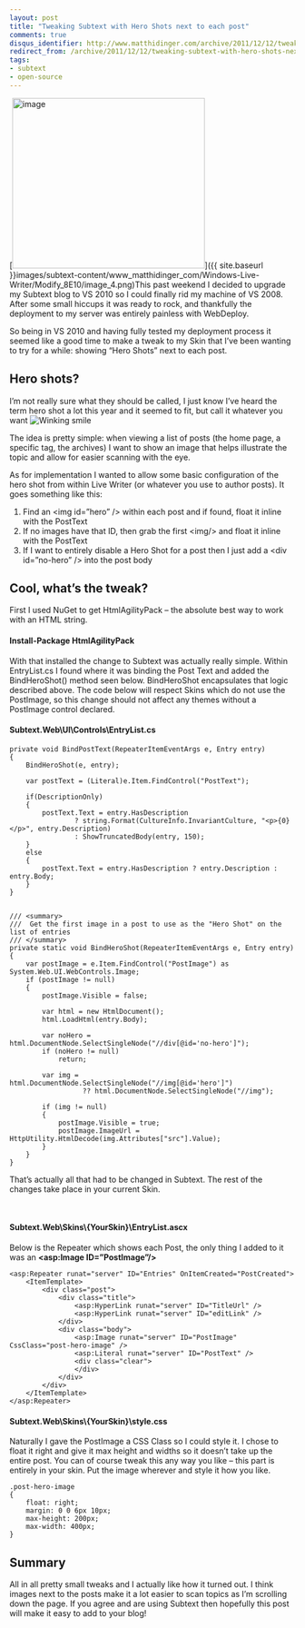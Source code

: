 ```yaml
---
layout: post
title: "Tweaking Subtext with Hero Shots next to each post"
comments: true
disqus_identifier: http://www.matthidinger.com/archive/2011/12/12/tweaking-subtext-with-hero-shots-next-to-each-post.aspx
redirect_from: /archive/2011/12/12/tweaking-subtext-with-hero-shots-next-to-each-post.aspx/
tags: 
- subtext
- open-source
---
```

[<img src="{{ site.baseurl }}images/subtext-content/www_matthidinger_com/Windows-Live-Writer/Modify_8E10/image_thumb_1.png" title="image" alt="image" width="339" height="300" />]({{ site.baseurl }}images/subtext-content/www_matthidinger_com/Windows-Live-Writer/Modify_8E10/image_4.png)This past weekend I decided to upgrade my Subtext blog to VS 2010 so I could finally rid my machine of VS 2008. After some small hiccups it was ready to rock, and thankfully the deployment to my server was entirely painless with WebDeploy.

So being in VS 2010 and having fully tested my deployment process it seemed like a good time to make a tweak to my Skin that I’ve been wanting to try for a while: showing “Hero Shots” next to each post.

Hero shots?
-----------

I’m not really sure what they should be called, I just know I’ve heard the term hero shot a lot this year and it seemed to fit, but call it whatever you want <img src="{{ site.baseurl }}images/subtext-content/www_matthidinger_com/Windows-Live-Writer/Modify_8E10/wlEmoticon-winkingsmile_2.png" alt="Winking smile" class="wlEmoticon wlEmoticon-winkingsmile" />

The idea is pretty simple: when viewing a list of posts (the home page, a specific tag, the archives) I want to show an image that helps illustrate the topic and allow for easier scanning with the eye.

As for implementation I wanted to allow some basic configuration of the hero shot from within Live Writer (or whatever you use to author posts). It goes something like this:

1.  Find an &lt;img id=”hero” /&gt; within each post and if found, float it inline with the PostText
2.  If no images have that ID, then grab the first &lt;img/&gt; and float it inline with the PostText
3.  If I want to entirely disable a Hero Shot for a post then I just add a &lt;div id=”no-hero” /&gt; into the post body

Cool, what’s the tweak?
-----------------------

First I used NuGet to get HtmlAgilityPack – the absolute best way to work with an HTML string.

#### Install-Package HtmlAgilityPack

With that installed the change to Subtext was actually really simple. Within EntryList.cs I found where it was binding the Post Text and added the BindHeroShot() method seen below. BindHeroShot encapsulates that logic described above. The code below will respect Skins which do not use the PostImage, so this change should not affect any themes without a PostImage control declared.

#### Subtext.Web\\UI\\Controls\\EntryList.cs

``` brush:
private void BindPostText(RepeaterItemEventArgs e, Entry entry)
{
    BindHeroShot(e, entry);

    var postText = (Literal)e.Item.FindControl("PostText");

    if(DescriptionOnly)
    {
        postText.Text = entry.HasDescription
                ? string.Format(CultureInfo.InvariantCulture, "<p>{0}</p>", entry.Description)
                : ShowTruncatedBody(entry, 150);
    }
    else
    {
        postText.Text = entry.HasDescription ? entry.Description : entry.Body;
    }
}


/// <summary>
///  Get the first image in a post to use as the "Hero Shot" on the list of entries
/// </summary>
private static void BindHeroShot(RepeaterItemEventArgs e, Entry entry)
{
    var postImage = e.Item.FindControl("PostImage") as System.Web.UI.WebControls.Image;
    if (postImage != null)
    {
        postImage.Visible = false;

        var html = new HtmlDocument();
        html.LoadHtml(entry.Body);

        var noHero = html.DocumentNode.SelectSingleNode("//div[@id='no-hero']");
        if (noHero != null)
            return;

        var img = html.DocumentNode.SelectSingleNode("//img[@id='hero']")
                  ?? html.DocumentNode.SelectSingleNode("//img");
                
        if (img != null)
        {
            postImage.Visible = true;
            postImage.ImageUrl = HttpUtility.HtmlDecode(img.Attributes["src"].Value);
        }
    }
}
```

That’s actually all that had to be changed in Subtext. The rest of the changes take place in your current Skin.

 

#### Subtext.Web\\Skins\\{YourSkin}\\EntryList.ascx

Below is the Repeater which shows each Post, the only thing I added to it was an **&lt;asp:Image ID=”PostImage”/&gt;**

``` brush:
<asp:Repeater runat="server" ID="Entries" OnItemCreated="PostCreated">
    <ItemTemplate>
        <div class="post">
            <div class="title">
                <asp:HyperLink runat="server" ID="TitleUrl" />
                <asp:HyperLink runat="server" ID="editLink" />
            </div>
            <div class="body">
                <asp:Image runat="server" ID="PostImage" CssClass="post-hero-image" />
                <asp:Literal runat="server" ID="PostText" />
                <div class="clear">
                </div>
            </div>
        </div>
    </ItemTemplate>
</asp:Repeater>
```

#### Subtext.Web\\Skins\\{YourSkin}\\style.css

Naturally I gave the PostImage a CSS Class so I could style it. I chose to float it right and give it max height and widths so it doesn’t take up the entire post. You can of course tweak this any way you like – this part is entirely in your skin. Put the image wherever and style it how you like.

``` brush:
.post-hero-image
{
    float: right;
    margin: 0 0 6px 10px;
    max-height: 200px;
    max-width: 400px;
}
```

Summary
-------

All in all pretty small tweaks and I actually like how it turned out. I think images next to the posts make it a lot easier to scan topics as I’m scrolling down the page. If you agree and are using Subtext then hopefully this post will make it easy to add to your blog!

 


